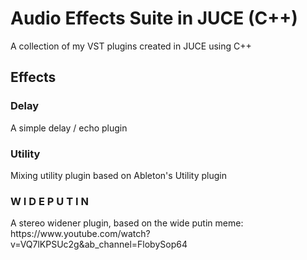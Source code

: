 <h1>Audio Effects Suite in JUCE (C++)</h1>

A collection of my VST plugins created in JUCE using C++

<h2>Effects</h2>

<h3>Delay</h3>
A simple delay / echo plugin

<h3>Utility</h3>
Mixing utility plugin based on Ableton's Utility plugin

<h3>W I D E P U T I N</h3>
A stereo widener plugin, based on the wide putin meme: https://www.youtube.com/watch?v=VQ7lKPSUc2g&ab_channel=FlobySop64


    
